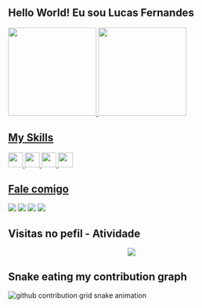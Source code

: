 ## Hello World! Eu sou Lucas Fernandes

<div>
 <a href="https://www.github.com/luckasexe">
  <img height="180em" src="https://github-readme-stats.vercel.app/api?username=luckasexe&show_icons=true&theme=tokyonight&include_all_commits=true&count_private=true"/>
  <img height="180em" src="https://github-readme-stats.vercel.app/api/top-langs/?username=luckasexe&layout=compact&langs_count=16&theme=tokyonight"/>
</div>
 
## My Skills
 
<div>
<img width="30px" src="https://cdn.jsdelivr.net/gh/devicons/devicon/icons/html5/html5-original.svg" />
<img width="30px" src="https://cdn.jsdelivr.net/gh/devicons/devicon/icons/css3/css3-original.svg" />
<img width="30px" src="https://cdn.jsdelivr.net/gh/devicons/devicon/icons/javascript/javascript-original.svg" />
<img width="30px" src="https://cdn.jsdelivr.net/gh/devicons/devicon/icons/nodejs/nodejs-original.svg" />
<!-- <img width="30px" src="https://cdn.jsdelivr.net/gh/devicons/devicon/icons/github/github-original.svg" /> -->


</div>
 
## Fale comigo

<div>
 <a href="https://api.whatsapp.com/send?phone=5513981042149&text=Olá!"><img src="https://img.shields.io/badge/WhatsApp-25D366?style=for-the-badge&logo=whatsapp&logoColor=white" /></a>
 <a href="https://www.instagram.com/luckalves/"><img src="https://img.shields.io/badge/Instagram-E4405F?style=for-the-badge&logo=instagram&logoColor=white" /></a>
 <a href="lucas.adsf2@gmail.com"><img src="https://img.shields.io/badge/Gmail-D14836?style=for-the-badge&logo=gmail&logoColor=white" /></a>
  <a href="https://www.linkedin.com/in/luckasexe/"><img src="https://img.shields.io/badge/LinkedIn-0077B5?style=for-the-badge&logo=linkedin&logoColor=white" /></a>
</div>

## Visitas no pefil - Atividade

<!-- visitors count  -->

<p align="center" >   
  <img src="https://profile-counter.glitch.me/luckasexe/count.svg" />  
</p>

## Snake eating my contribution graph
 
 ![github contribution grid snake animation](https://raw.githubusercontent.com/luckasexe/luckasexe/output/github-contribution-grid-snake.svg)
